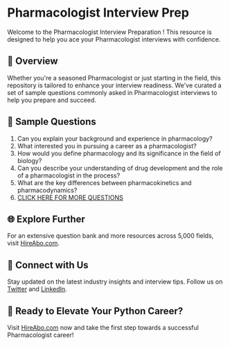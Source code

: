 # Pharmacologist Interview Prep

Welcome to the Pharmacologist Interview Preparation ! This resource is designed to help you ace your Pharmacologist interviews with confidence.

## 🚀 Overview

Whether you're a seasoned Pharmacologist or just starting in the field, this repository is tailored to enhance your interview readiness. We've curated a set of sample questions commonly asked in Pharmacologist interviews to help you prepare and succeed.

## 📝 Sample Questions

1. Can you explain your background and experience in pharmacology?
2. What interested you in pursuing a career as a pharmacologist?
3. How would you define pharmacology and its significance in the field of biology?
4. Can you describe your understanding of drug development and the role of a pharmacologist in the process?
5. What are the key differences between pharmacokinetics and pharmacodynamics?
6. [CLICK HERE FOR MORE QUESTIONS](https://hireabo.com/job/5_1_19/Pharmacologist)

## 🌐 Explore Further

For an extensive question bank and more resources across 5,000 fields, visit [HireAbo.com](https://www.hireabo.com).

## 📱 Connect with Us

Stay updated on the latest industry insights and interview tips. Follow us on [Twitter](https://twitter.com/hireabo) and [LinkedIn](https://www.linkedin.com/in/hire-abo-3609972a8/).

## 🚀 Ready to Elevate Your Python Career?

Visit [HireAbo.com](https://www.hireabo.com) now and take the first step towards a successful Pharmacologist career!